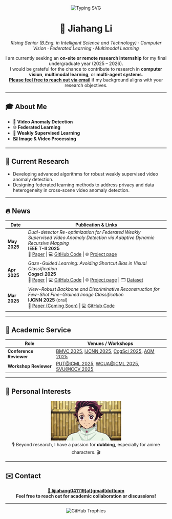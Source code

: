 <p align="center">
  <img src="https://readme-typing-svg.herokuapp.com?font=Fira+Code&size=28&duration=2500&pause=1000&color=00BFFF&center=true&vCenter=true&width=700&lines=Welcome+to+Jiahang+Li's+GitHub+%F0%9F%91%8B" alt="Typing SVG"/>
</p>

<h1 align="center">👋&nbsp;<strong>Jiahang&nbsp;Li</strong></h1>

<p align="center">
  <em>Rising Senior&nbsp;(B.Eng. in Intelligent Science and Technology) · Computer Vision · Federated Learning · Multimodal Learning</em>
</p>

<p align="center">
  I am currently seeking an <strong>on-site or remote research internship</strong> for my final undergraduate year&nbsp;(2025 – 2026).<br/>
  I would be grateful for the chance to contribute to research in <strong>computer vision</strong>, <strong>multimodal learning</strong>, or <strong>multi-agent systems</strong>.<br/>
  <a href="mailto:lijiahang041119@gmail.com"><strong>Please feel free to reach out via email</strong></a> if my background aligns with your research objectives.
</p>

---

## 🎓 About Me

- 🎥 **Video Anomaly Detection**  
- 🌐 **Federated Learning**  
- 🤖 **Weakly Supervised Learning**  
- 🖼 **Image & Video Processing**

---


## 🚀 Current&nbsp;Research

- Developing advanced algorithms for robust weakly supervised video anomaly detection.  
- Designing federated learning methods to address privacy and data heterogeneity in cross-scene video anomaly detection.

---

## 🔥 News

| Date | Publication & Links |
|------|--------------------------------------------------------------------------------------------------------------------------------------------------------------------------------------------------------------------------------------------------------------------------------------------------------------------------------------------------------------------------------------------------------|
| **May 2025** | *Dual-detector Re-optimization for Federated Weakly Supervised Video Anomaly Detection via Adaptive Dynamic Recursive Mapping*  <br><b>IEEE T-II 2025</b>  <br>📄 [Paper](https://ieeexplore.ie.pubapi.xyz/document/11036561) &#124; 💻 [GitHub Code](https://github.com/rekkles2/Fed_WSVAD) &#124; 🌐 [Project page](https://rekkles2.github.io/Fed_WSVAD/) |
| **Apr 2025** | *Gaze-Guided Learning: Avoiding Shortcut Bias in Visual Classification*  <br><b>Cogsci 2025</b>  <br>📄 [Paper](https://arxiv.org/abs/2504.05583v1) &#124; 💻 [GitHub Code](https://github.com/rekkles2/Gaze-CIFAR-10) &#124; 🌐 [Project page](https://szyyjl.github.io/eye_tracking_data.github.io/) &#124; 🗂️ [Dataset](https://drive.google.com/drive/folders/17zR9bIDWvb0FzSEgR2vXJIKo3w6wKDVB) |
| **Mar 2025** | *View-Robust Backbone and Discriminative Reconstruction for Few-Shot Fine-Grained Image Classification*  <br><b>IJCNN 2025</b> (oral)  <br>📄 [Paper (Coming Soon)](https://example.com/path/to/your/paper) &#124; 💻 [GitHub Code](https://github.com/jiangjiawen321/VRAS) |

---

## 🤝 Academic Service

| Role | Venues / Workshops |
|------|-------------------|
| **Conference Reviewer** | [BMVC 2025](https://bmvc2025.bmva.org/), [IJCNN 2025](https://2025.ijcnn.org/), [CogSci 2025](https://cognitivesciencesociety.org/cogsci-2025/), [AOM 2025](https://aom.org/events/annual-meeting) |
| **Workshop Reviewer** | [PUT@ICML 2025](https://tta-icml2025.github.io/), [WCUA@ICML 2025](https://www.icml-computeruseagents.com/), [SVU@ICCV 2025](https://short-form-video-understanding.github.io/) |

---

## 🎤 Personal Interests

<p align="center">
  <img src="./fFVuesj2D4jeNa2_O5byD_1428.gif" width="220" alt="Dubbing demo GIF" /><br/>
  🎙️ Beyond research, I have a passion for <b>dubbing</b>, especially for anime characters. 🎬
</p>

---

## ✉️ Contact

<p align="center">
  <a href="mailto:lijiahang041119@gmail.com"><b>📧 lijiahang041119[at]gmail[dot]com</b></a><br/>
  <b>Feel free to reach out for academic collaboration or discussions!</b>
</p>

---

<div align="center">
  <img src="https://github-profile-trophy.vercel.app/?username=rekkles2&theme=gruvbox&row=1&column=5&no-frame=true&no-bg=true" alt="GitHub Trophies" />
</div>
